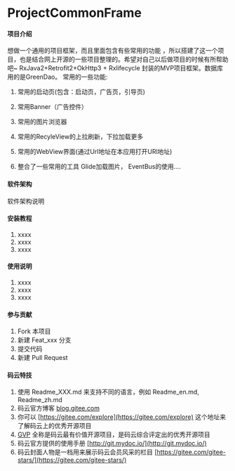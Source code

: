 # ProjectCommonFrame

#### 项目介绍
想做一个通用的项目框架，而且里面包含有些常用的功能 ，所以搭建了这一个项目，也是结合网上开源的一些项目整理的。希望对自己以后做项目的时候有所帮助吧~
  RxJava2+Retrofit2+OkHttp3 + Rxlifecycle 封装的MVP项目框架。数据库用的是GreenDao。
常用的一些功能:
  1. 常用的启动页(包含：启动页，广告页，引导页)
  
  2. 常用Banner（广告控件）
  
  3. 常用的图片浏览器
  
  4. 常用的RecyleView的上拉刷新，下拉加载更多
  
  5. 常用的WebView界面(通过Url地址在本应用打开URl地址)
  
  7. 整合了一些常用的工具 Glide加载图片， EventBus的使用....
  
#### 软件架构
软件架构说明


#### 安装教程

1. xxxx
2. xxxx
3. xxxx

#### 使用说明

1. xxxx
2. xxxx
3. xxxx

#### 参与贡献

1. Fork 本项目
2. 新建 Feat_xxx 分支
3. 提交代码
4. 新建 Pull Request


#### 码云特技

1. 使用 Readme\_XXX.md 来支持不同的语言，例如 Readme\_en.md, Readme\_zh.md
2. 码云官方博客 [blog.gitee.com](https://blog.gitee.com)
3. 你可以 [https://gitee.com/explore](https://gitee.com/explore) 这个地址来了解码云上的优秀开源项目
4. [GVP](https://gitee.com/gvp) 全称是码云最有价值开源项目，是码云综合评定出的优秀开源项目
5. 码云官方提供的使用手册 [http://git.mydoc.io/](http://git.mydoc.io/)
6. 码云封面人物是一档用来展示码云会员风采的栏目 [https://gitee.com/gitee-stars/](https://gitee.com/gitee-stars/)
